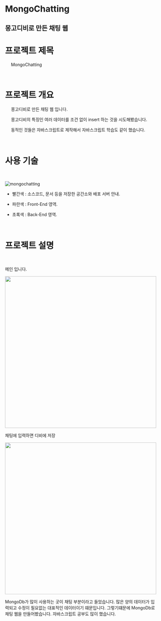 # MongoChatting

## 몽고디비로 만든 채팅 웹 


 # 프로젝트 제목 

  &nbsp;&nbsp; &nbsp;  MongoChatting  
  
  <br/>
  
 # 프로젝트 개요
   <p>
   &nbsp;&nbsp; &nbsp;  몽고디비로 만든 채팅 웹 입니다. </p>
   <p> &nbsp;&nbsp; &nbsp;  몽고디비의 특징인 여러 데이터를 조건 없이 insert 하는 것을 시도해봤습니다. </p>
   <p> &nbsp;&nbsp; &nbsp;  동적인 것들은 자바스크립트로 제작해서 자바스크립트 학습도 같이 했습니다.</p>
   
  <br/>
  
 # 사용 기술
 <br/>
 
![mongochatting](https://user-images.githubusercontent.com/24237454/41399051-3fc038e2-6ff4-11e8-9520-0116b83240d9.PNG)

- 빨간색 : 소스코드, 문서 등을 저장한 공간소와 배포 서버 안내.
- 파란색 : Front-End 영역.
- 초록색 : Back-End 영역.

 
  <br/>
 
 # 프로젝트 설명
 
 <br/>
 <p>
 메인 입니다. </p>
 <img src="https://user-images.githubusercontent.com/24237454/41214981-053b6588-6d89-11e8-8658-d40e03fcc15b.PNG" width="500px" hight="200px" >


<p>
채팅에 입력하면 디비에 저장</p>
 <img src="https://user-images.githubusercontent.com/24237454/41215008-2f23048c-6d89-11e8-8fff-d1b39615f180.PNG" width="500px" hight="200px" >

 <br/>
 <p> MongoDb가 많이 사용하는 곳이 채팅 부분이라고 들었습니다. 많은 양의 데이터가 입력되고 수정이 필요없는 대표적인 데이터이기 떄문입니다.
  그렇기떄문에 MongoDb로 채팅 웹을 만들어봤습니다. 자바스크립트 공부도 많이 했습니다.   
</p>
